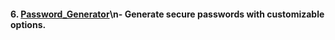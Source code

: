 #### 6. [Password_Generator](6.Password_Generator/)\n- Generate secure passwords with customizable options.
